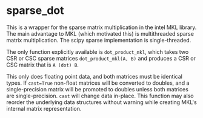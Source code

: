 # sparse_dot

This is a wrapper for the sparse matrix multiplication in the intel MKL library. 
The main advantage to MKL (which motivated this) is multithreaded sparse matrix multiplication. 
The scipy sparse implementation is single-threaded.

The only function explicitly available is `dot_product_mkl`, which takes two CSR or CSC sparse matrices
`dot_product_mkl(A, B)` and produces a CSR or CSC matrix that is `A (dot) B`. 

This only does floating point data, and both matrices must be identical types.
If `cast=True` non-float matrices will be converted to doubles,
and a single-precision matrix will be promoted to doubles unless both matrices are single-precision. 
`cast` will change data in-place. This function may also reorder the underlying data structures
without warning while creating MKL's internal matrix representation.